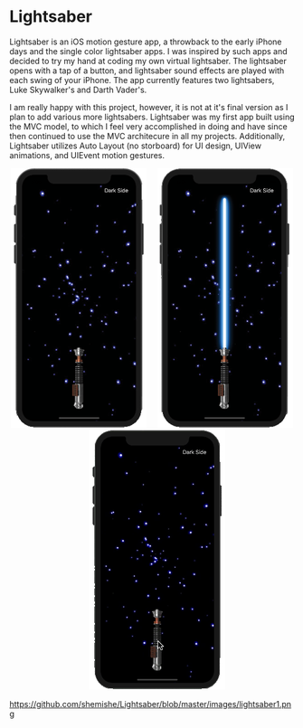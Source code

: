 # Lightsaber

Lightsaber is an iOS motion gesture app, a throwback to the early iPhone days and the single color lightsaber apps. I was inspired by such apps and decided to try my hand at coding my own virtual lightsaber. The lightsaber opens with a tap of a button, and lightsaber sound effects are played with each swing of your iPhone. The app currently features two lightsabers, Luke Skywalker's and Darth Vader's.

I am really happy with this project, however, it is not at it's final version as I plan to add various more lightsabers. Lightsaber was my first app built using the MVC model, to which I feel very accomplished in doing and have since then continued to use the MVC architecure in all my projects. Additionally, Lightsaber utilizes Auto Layout (no storboard) for UI design, UIView animations, and UIEvent motion gestures.
<p align="center">
<img src="images/lightsaber1.png" width="240"  title="Lightsaber">&nbsp;&nbsp;&nbsp;&nbsp;&nbsp;<img src="images/lightsaber2.png" width="240" title="Lightsaber">&nbsp;&nbsp;&nbsp;&nbsp;&nbsp;<img src="images/lightsaber3.gif" width="241" title="Lightsaber">
</p>

https://github.com/shemishe/Lightsaber/blob/master/images/lightsaber1.png
